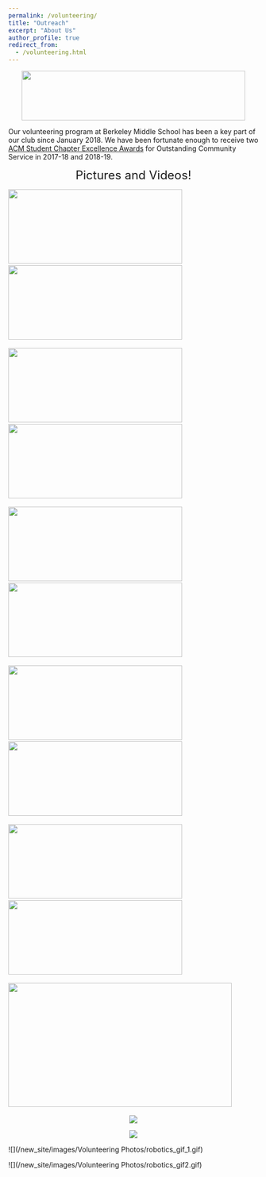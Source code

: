 ```yaml
---
permalink: /volunteering/
title: "Outreach"
excerpt: "About Us"
author_profile: true
redirect_from: 
  - /volunteering.html
---
```


<p align="center"> <img src= "/new_site/images/CommunityService_2019.jpg" width="450" height="100"> </p>

Our volunteering program at Berkeley Middle School has been a key part of our club since January 2018. We have been fortunate enough to receive two [ACM Student Chapter Excellence Awards](https://www.acm.org/chapters/student-chapter-excellence-awards/past-winners/past-winners) for Outstanding Community Service in 2017-18 and 2018-19. 

<p align="center"> <font size="5"> Pictures and Videos! </font> </p>

<p float="left">
  <img src= "/new_site/images/Volunteering Photos/IMG_0298.jpg" width="350" height="150" > 
  &nbsp;&nbsp;&nbsp;&nbsp;
  
  <img src= "/new_site/images/Volunteering Photos/20220208_155131.jpg" width="350" height="150" >
  &nbsp;&nbsp;&nbsp;&nbsp;
</p>

<p float="left">
  <img src= "/new_site/images/Volunteering Photos/20220322_162557.jpg" width="350" height="150" >
  &nbsp;&nbsp;&nbsp;&nbsp;
  
  <img src= "/new_site/images/Volunteering Photos/20220412_155418.jpg" width="350" height="150" >
  &nbsp;&nbsp;&nbsp;&nbsp;
</p>

<p float="left">
  <img src= "/new_site/images/Volunteering Photos/20220412_155507.jpg" width="350" height="150" >
  &nbsp;&nbsp;&nbsp;&nbsp;
  
  <img src= "/new_site/images/Volunteering Photos/20220222_160445.jpg" width="350" height="150" >
  &nbsp;&nbsp;&nbsp;&nbsp;
</p>

<p float="left">
  <img src= "/new_site/images/Volunteering Photos/20220412_155159.jpg" width="350" height="150" >
  &nbsp;&nbsp;&nbsp;&nbsp;
  
  <img src= "/new_site/images/Volunteering Photos/20220208_160132.jpg" width="350" height="150" >
  &nbsp;&nbsp;&nbsp;&nbsp;
</p>

<p float="left">
  <img src= "/new_site/images/Volunteering Photos/20220208_160244.jpg" width="350" height="150" >
  &nbsp;&nbsp;&nbsp;&nbsp;
  
  <img src= "/new_site/images/Volunteering Photos/20220412_155145.jpg" width="350" height="150" >
  &nbsp;&nbsp;&nbsp;&nbsp;
</p>

<p float="left">
  <img src= "/new_site/images/Volunteering Photos/20220208_164621.jpg" width="450" height="250" >
  &nbsp;&nbsp;&nbsp;&nbsp;
</p>

<p align="center">
  <img src= "/new_site/images/Volunteering Photos/robotics_gif_1.gif">
</p>

<p align="center">
  <img src= "/new_site/images/Volunteering Photos/robotics_gif2.gif">
</p>

![](/new_site/images/Volunteering Photos/robotics_gif_1.gif)

![](/new_site/images/Volunteering Photos/robotics_gif2.gif)



